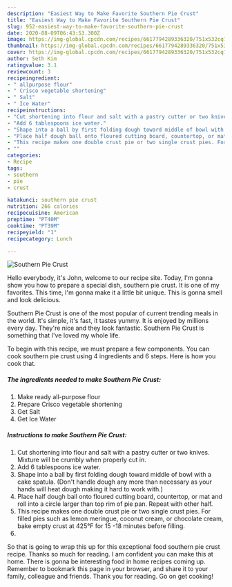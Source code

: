 ```yaml
---
description: "Easiest Way to Make Favorite Southern Pie Crust"
title: "Easiest Way to Make Favorite Southern Pie Crust"
slug: 952-easiest-way-to-make-favorite-southern-pie-crust
date: 2020-08-09T06:43:53.300Z
image: https://img-global.cpcdn.com/recipes/6617794289336320/751x532cq70/southern-pie-crust-recipe-main-photo.jpg
thumbnail: https://img-global.cpcdn.com/recipes/6617794289336320/751x532cq70/southern-pie-crust-recipe-main-photo.jpg
cover: https://img-global.cpcdn.com/recipes/6617794289336320/751x532cq70/southern-pie-crust-recipe-main-photo.jpg
author: Seth Kim
ratingvalue: 3.1
reviewcount: 3
recipeingredient:
- " allpurpose flour"
- " Crisco vegetable shortening"
- " Salt"
- " Ice Water"
recipeinstructions:
- "Cut shortening into flour and salt with a pastry cutter or two knives. Mixture will be crumbly when properly cut in."
- "Add 6 tablespoons ice water."
- "Shape into a ball by first folding dough toward middle of bowl with a cake spatula. (Don&#39;t handle dough any more than necessary as your hands will heat dough making it hard to work with.)"
- "Place half dough ball onto floured cutting board, countertop, or mat and roll into a circle larger than top rim of pie pan. Repeat with other half."
- "This recipe makes one double crust pie or two single crust pies. For filled pies such as lemon meringue, coconut cream, or chocolate cream, bake empty crust at 425°F for 15 -18 minutes before filling."
- ""
categories:
- Recipe
tags:
- southern
- pie
- crust

katakunci: southern pie crust 
nutrition: 266 calories
recipecuisine: American
preptime: "PT40M"
cooktime: "PT39M"
recipeyield: "1"
recipecategory: Lunch

---
```



![Southern Pie Crust](https://img-global.cpcdn.com/recipes/6617794289336320/751x532cq70/southern-pie-crust-recipe-main-photo.jpg)

Hello everybody, it's John, welcome to our recipe site. Today, I'm gonna show you how to prepare a special dish, southern pie crust. It is one of my favorites. This time, I'm gonna make it a little bit unique. This is gonna smell and look delicious.

Southern Pie Crust is one of the most popular of current trending meals in the world. It's simple, it's fast, it tastes yummy. It is enjoyed by millions every day. They're nice and they look fantastic. Southern Pie Crust is something that I've loved my whole life.




To begin with this recipe, we must prepare a few components. You can cook southern pie crust using 4 ingredients and 6 steps. Here is how you cook that.

<!--inarticleads1-->

##### The ingredients needed to make Southern Pie Crust:

1. Make ready  all-purpose flour
1. Prepare  Crisco vegetable shortening
1. Get  Salt
1. Get  Ice Water




<!--inarticleads2-->

##### Instructions to make Southern Pie Crust:

1. Cut shortening into flour and salt with a pastry cutter or two knives. Mixture will be crumbly when properly cut in.
1. Add 6 tablespoons ice water.
1. Shape into a ball by first folding dough toward middle of bowl with a cake spatula. (Don&#39;t handle dough any more than necessary as your hands will heat dough making it hard to work with.)
1. Place half dough ball onto floured cutting board, countertop, or mat and roll into a circle larger than top rim of pie pan. Repeat with other half.
1. This recipe makes one double crust pie or two single crust pies. For filled pies such as lemon meringue, coconut cream, or chocolate cream, bake empty crust at 425°F for 15 -18 minutes before filling.
1. 




So that is going to wrap this up for this exceptional food southern pie crust recipe. Thanks so much for reading. I am confident you can make this at home. There is gonna be interesting food in home recipes coming up. Remember to bookmark this page in your browser, and share it to your family, colleague and friends. Thank you for reading. Go on get cooking!
